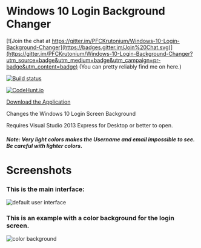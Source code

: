 # Windows 10 Login Background Changer

[![Join the chat at https://gitter.im/PFCKrutonium/Windows-10-Login-Background-Changer](https://badges.gitter.im/Join%20Chat.svg)](https://gitter.im/PFCKrutonium/Windows-10-Login-Background-Changer?utm_source=badge&utm_medium=badge&utm_campaign=pr-badge&utm_content=badge) (You can pretty reliably find me on here.)

[![Build status](https://ci.appveyor.com/api/projects/status/4yydgx42k9iqaaw7/branch/master?svg=true)](https://ci.appveyor.com/project/PFCKrutonium/windows-10-login-background-changer/branch/master)

[![CodeHunt.io](https://img.shields.io/badge/vote-codehunt.io-02AFD1.svg)](http://codehunt.io/sub/windows-10-login-background-changer/?utm_source=badge&utm_medium=badge&utm_campaign=pr-badge)   

[Download the Application](https://github.com/PFCKrutonium/Windows-10-Login-Background-Changer/releases/latest)


Changes the Windows 10 Login Screen Background


Requires Visual Studio 2013 Express for Desktop or better to open.

##### Note: Very light colors makes the Username and email impossible to see. Be careful with lighter colors.



# Screenshots

### This is the main interface:
![default user interface](http://imgur.com/W4Ta04q.png)

### This is an example with a color background for the login screen.
![color background](http://i.imgur.com/wuEDk4k.png)
